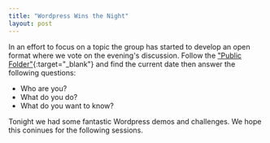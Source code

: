 ```yaml
---
title: "Wordpress Wins the Night"
layout: post
---
```


In an effort to focus on a topic the group has started to develop an open format where we vote on the evening's discussion. Follow the ["Public Folder"](https://drive.google.com/drive/folders/0B7EyctU67zFNckp4WXNVbGRYVm8){:target="_blank"} and find the current date then answer the following questions:

- Who are you?
- What do you do?
- What do you want to know?

Tonight we had some fantastic Wordpress demos and challenges. We hope this coninues for the following sessions.
